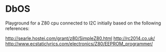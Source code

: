 # DbOS

Playground for a Z80 cpu connected to I2C initially based on the following references:

http://searle.hostei.com/grant/z80/SimpleZ80.html
http://rc2014.co.uk/
http://www.ecstaticlyrics.com/electronics/Z80/EEPROM_programmer/

